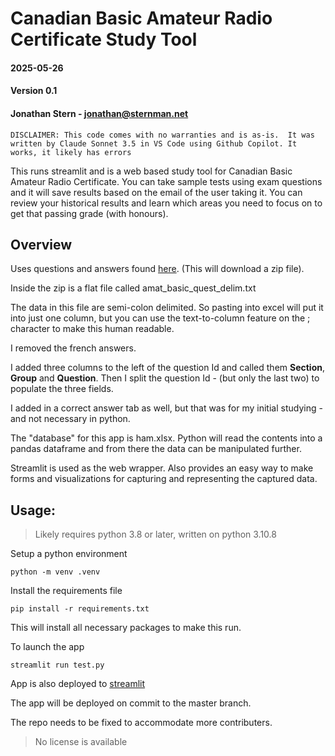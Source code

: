 # Canadian Basic Amateur Radio Certificate Study Tool

#### 2025-05-26
#### Version 0.1
#### Jonathan Stern - jonathan@sternman.net

 `DISCLAIMER: This code comes with no warranties and is as-is. 
 It was written by Claude Sonnet 3.5 in VS Code using Github Copilot.
 It works, it likely has errors`

This runs streamlit and is a web based study tool for Canadian Basic Amateur Radio Certificate.
You can take sample tests using exam questions and it will save results based on the email of the user taking it.
You can review your historical results and learn which areas you need to focus on to get that passing grade (with honours).

## Overview

Uses questions and answers found [here](https://apc-cap.ic.gc.ca/datafiles/amat_basic_quest.zip). (This will download a zip file).

Inside the zip is a flat file called amat_basic_quest_delim.txt

The data in this file are semi-colon delimited. So pasting into excel will put it into just one column, but you can use the text-to-column feature on the ; character to make this human readable.

I removed the french answers.

I added three columns to the left of the question Id and called them **Section**, **Group** and **Question**. Then I split the question Id - (but only the last two) to populate the three fields.

I added in a correct answer tab as well, but that was for my initial studying - and not necessary in python.

The "database" for this app is ham.xlsx. Python will read the contents into a pandas dataframe and from there the data can be manipulated further.

Streamlit is used as the web wrapper. Also provides an easy way to make forms and visualizations for capturing and representing the captured data.

## Usage:

>Likely requires python 3.8 or later, written on python 3.10.8

Setup a python environment

```python -m venv .venv```

Install the requirements file

```pip install -r requirements.txt```

This will install all necessary packages to make this run.

To launch the app

```streamlit run test.py```


App is also deployed to [streamlit](https://amatuerradiostudy.streamlit.app/)

The app will be deployed on commit to the master branch.

The repo needs to be fixed to accommodate more contributers.


> No license is available



